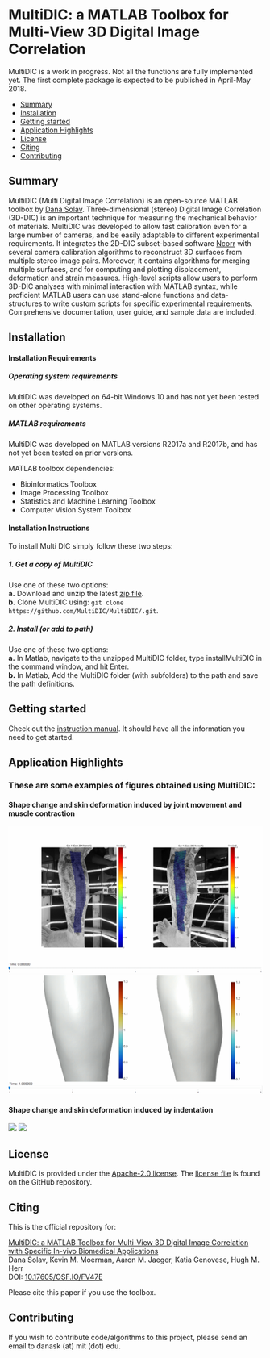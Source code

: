 # MultiDIC: a MATLAB Toolbox for Multi-View 3D Digital Image Correlation   

MultiDIC is a work in progress. Not all the functions are fully implemented yet. The first complete package is expected to be published in April-May 2018.

- [Summary](#Summary)  
- [Installation](#Installation)  
- [Getting started](#Start)
- [Application Highlights](#Applications)
- [License](#License)  
- [Citing](#Cite)
- [Contributing](#Contributing)  

## Summary <a name="Summary"></a>
MultiDIC (Multi Digital Image Correlation) is an open-source MATLAB toolbox by [Dana Solav](https://www.media.mit.edu/people/danask/). Three-dimensional (stereo) Digital Image Correlation (3D-DIC) is an important technique for measuring the mechanical behavior of materials. MultiDIC was developed to allow fast calibration even for a large number of cameras, and be easily adaptable to different experimental requirements. It integrates the 2D-DIC subset-based software [Ncorr](https://www.github.com/justinblaber/ncorr_2D_matlab) with several camera calibration algorithms to reconstruct 3D surfaces from multiple stereo image pairs. Moreover, it contains algorithms for merging multiple surfaces, and for computing and plotting displacement, deformation and strain measures. High-level scripts allow users to perform 3D-DIC analyses with minimal interaction with MATLAB syntax, while proficient MATLAB users can use stand-alone functions and data-structures to write custom scripts for specific experimental requirements. Comprehensive documentation, user guide, and sample data are included.

## Installation <a name="Installation"></a>  
#### Installation Requirements
##### Operating system requirements
MultiDIC was developed on 64-bit Windows 10 and has not yet been tested on other operating systems.      
##### MATLAB requirements
MultiDIC was developed on MATLAB versions R2017a and R2017b, and has not yet been tested on prior versions.  

MATLAB toolbox dependencies:
* Bioinformatics Toolbox
* Image Processing Toolbox
* Statistics and Machine Learning Toolbox
* Computer Vision System Toolbox

#### Installation Instructions
To install Multi DIC simply follow these two steps:
##### 1. Get a copy of MultiDIC
Use one of these two options:      
**a.** Download and unzip the latest [zip file](https://github.com/MultiDIC/MultiDIC/archive/master.zip).   
**b.** Clone MultiDIC using: `git clone https://github.com/MultiDIC/MultiDIC/.git`.

##### 2. Install (or add to path)    
Use one of these two options:          
**a.** In Matlab, navigate to the unzipped MultiDIC folder, type installMultiDIC in the command window, and hit Enter.   
**b.** In Matlab, Add the MultiDIC folder (with subfolders) to the path and save the path definitions.



## Getting started <a name="Start"></a>
Check out the [instruction manual](https://github.com/MultiDIC/MultiDIC/blob/master/docs/pdf/MultiDIC_InstructionManual.pdf). It should have all the information you need to get started.

## Application Highlights <a name="Applications"></a>
### These are some examples of figures obtained using MultiDIC:
#### Shape change and skin deformation induced by joint movement and muscle contraction
<img src="docs/img/Shank2D_corr_204_205.gif">     
<img src="docs/img/ShankFull_L1_L2.gif">       

#### Shape change and skin deformation induced by indentation    
<img src="docs/img/indentation_204_205_DispMgn_onImages.gif">
<img src="docs/img/indentation_3D_Lamda1_Lamda2_reducedLight.gif">

## License <a name="License"></a>
MultiDIC is provided under the [Apache-2.0 license](https://www.apache.org/licenses/). The [license file](https://www.github.com/MultiDIC/MultiDIC/blob/master/LICENSE) is found on the GitHub repository.

## Citing <a name="Cite"></a>   
This is the official repository for:

[MultiDIC: a MATLAB Toolbox for Multi-View 3D Digital Image Correlation with Specific In-vivo Biomedical Applications](https://engrxiv.org/fv47e/)   
Dana Solav, Kevin M. Moerman, Aaron M. Jaeger, Katia Genovese, Hugh M. Herr   
DOI: [10.17605/OSF.IO/FV47E](https://engrxiv.org/fv47e/)

Please cite this paper if you use the toolbox.


## Contributing <a name="Contributing"></a>   
If you wish to contribute code/algorithms to this project, please send an email to danask (at) mit (dot) edu.
